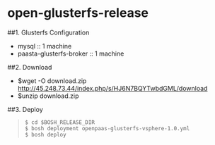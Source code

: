 # open-glusterfs-release

##1. Glusterfs Configuration
- mysql :: 1 machine
- paasta-glusterfs-broker :: 1 machine

##2. Download
- $wget -O download.zip http://45.248.73.44/index.php/s/HJ6N7BQYTwbdGML/download
- $unzip download.zip

##3. Deploy
>`$ cd $BOSH_RELEASE_DIR`<br>
>`$ bosh deployment openpaas-glusterfs-vsphere-1.0.yml`<br>
>`$ bosh deploy`
